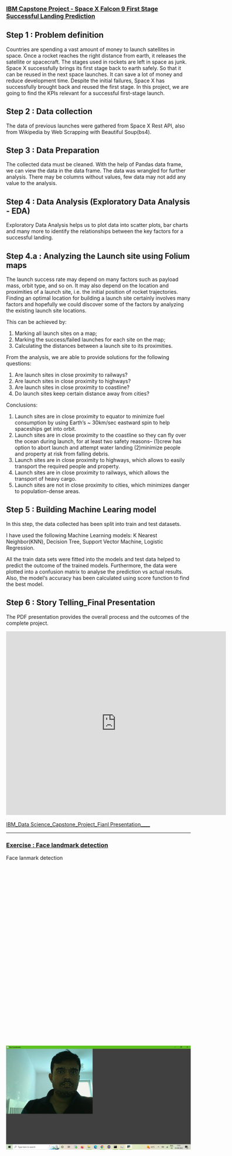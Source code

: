 ### [IBM Capstone Project - Space X Falcon 9 First Stage Successful Landing Prediction](https://github.com/HariharasudhanRajaguru-DS/Project_Space-X_Presentation) 

 
## Step 1 : Problem definition 
Countries are spending a vast amount of money to launch satellites in space. Once a rocket reaches the right distance from earth, it releases the satellite or spacecraft. The stages used in rockets are left in space as junk. Space X successfully brings its first stage back to earth safely. So that it can be reused in the next space launches. It can save a lot of money and reduce development time. Despite the initial failures, Space X has successfully brought back and reused the first stage. In this project, we are going to find the KPIs relevant for a successful first-stage launch.

## Step 2 : Data collection 
The data of previous launches were gathered from Space X Rest API, also from Wikipedia by Web Scrapping with Beautiful Soup(bs4).

## Step 3 : Data Preparation
The collected data must be cleaned. With the help of Pandas data frame, we can view the data in the data frame. The data was wrangled for further analysis. There may be columns without values, few data may not add any value to the analysis.

## Step 4 : Data Analysis (Exploratory Data Analysis - EDA)
Exploratory Data Analysis helps us to plot data into scatter plots, bar charts and many more to identify the relationships between the key factors for a successful landing.

## Step 4.a : Analyzing the Launch site using Folium maps

The launch success rate may depend on many factors such as payload mass, orbit type, and so on. It may also depend on the location and proximities of a launch site, i.e. the initial position of rocket trajectories. Finding an optimal location for building a launch site certainly involves many factors and hopefully we could discover some of the factors by analyzing the existing launch site locations.

This can be achieved by:
1. Marking all launch sites on a map; 
2. Marking the success/failed launches for each site on the map; 
3. Calculating the distances between a launch site to its proximities.

From the analysis, we are able to provide solutions for the following questions:
1. Are launch sites in close proximity to railways?
2. Are launch sites in close proximity to highways?
3. Are launch sites in close proximity to coastline?
4. Do launch sites keep certain distance away from cities?

Conclusions:
1. Launch sites are in close proximity to equator to minimize fuel consumption by using Earth’s ~ 30km/sec eastward spin to help spaceships get into orbit.
2. Launch sites are in close proximity to the coastline so they can fly over the ocean during launch, for at least two safety reasons– 
 (1)crew has option to abort launch and attempt water landing 
  (2)minimize people and property at risk from falling debris.
4. Launch sites are in close proximity to highways, which allows to easily transport the required people and property.
5. Launch sites are in close proximity to railways, which allows the transport of heavy cargo.
6. Launch sites are not in close proximity to cities, which minimizes danger to population-dense areas.

## Step 5 : Building Machine Learing model
In this step, the data collected has been split into train and test datasets.

I have used the following Machine Learning models: K Nearest Neighbor(KNN), Decision Tree, Support Vector Machine, Logistic Regression.

All the train data sets were fitted into the models and test data helped to predict the outcome of the trained models. Furthermore, the data were plotted into a confusion matrix to analyse the prediction vs actual results. Also, the model‘s accuracy has been calculated using score function to find the best model.

## Step 6 : Story Telling_Final Presentation
The PDF presentation provides the overall process and the outcomes of the complete project.

<embed src ="https://github.com/HariharasudhanRajaguru-DS/Portfolio/blob/main/presentation/ds-capstone-template-coursera%20-Final%20submit.pdf" width="600px" height="500px"/>

[IBM_Data Science_Capstone_Project_Fianl Presentation____](https://github.com/HariharasudhanRajaguru-DS/IBM_Data-Science-/blob/main/ds-capstone-template-coursera%20-Final%20submit.pdf)

____


### [Exercise : Face landmark detection](https://github.com/HariharasudhanRajaguru-DS/Data-scientist-exercises/blob/main/face.py)

Face lanmark detection 
<embed src ="https://github.com/HariharasudhanRajaguru-DS/Portfolio/blob/main/images/Face_landmark__PIC_68.png" width="600px" height="500px"/>
![sample output](https://github.com/HariharasudhanRajaguru-DS/Data-scientist-exercises/blob/main/images/Face_landmark__PIC_68.png)








